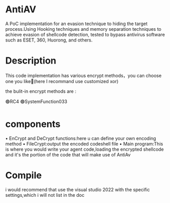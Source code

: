 # AntiAV

A PoC implementation for an evasion technique to hiding the target process.Using Hooking techniques and memory separation techniques to achieve evasion of shellcode detection, tested to bypass antivirus software such as ESET, 360, Huorong, and others.

# Description

This code implementation has various encrypt methods，you can choose one you like👀(here I recommand use customized xor)

the bulit-in encrypt methods are :

🟢RC4
🟢SystemFunction033

# components
• EnCrypt and DeCrypt functions:here u can define your own encoding method
• FileCrypt:output the encoded codeshell file
• Main program:This is where you would write your agent code,loading the encrypted shellcode and it's the portion of the code that will make use of AntiAv

# Compile
 i would recommend that use the visual studio 2022 with the specific settings,which i will not list in the doc
 

